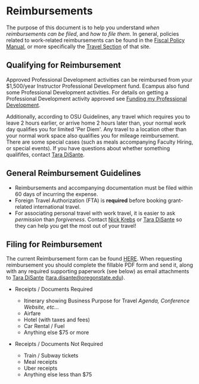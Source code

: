 # Reimbursements

The purpose of this document is to help you understand *when reimbursements can be filed*, and *how to file them*. In general, policies related to work-related reimbursements can be found in the [Fiscal Policy Manual](https://fa.oregonstate.edu/fiscal-program/fiscal-policy-manual), or more specifically the [Travel Section](https://fa.oregonstate.edu/fiscal-program/fiscal-policy-manual/travel) of that site.

## Qualifying for Reimbursement

Approved Professional Development activities can be reimbursed from your $1,500/year Instructor Professional Development fund. Ecampus also fund some Professional Development activities. For details on getting a Professional Development activity approved see [Funding my Professional Development](FundingProfessionalDevelopment.html).

Additionally, according to OSU Guidelines, any travel which requires you to leave 2 hours earlier, or arrive home 2 hours later than, your normal work day qualifies you for limited 'Per Diem'. Any travel to a location other than your normal work space also qualifies you for mileage reimbursement. There are some special cases (such as meals accompanying Faculty Hiring, or special events). If you have questions about whether something qualififes, contact [Tara DiSante](mailto:tara.disante@oregonstate.edu).

## General Reimbursement Guidelines

- Reimbursements and accompanying documentation must be filed within 60 days of incurring the expense.
- Foreign Travel Authorization (FTA) is **required** before booking grant-related international travel.
- For associating personal travel with work travel, it is easier to ask *permission* than *forgiveness*. Contact [Nick Krebs](mailto:nicholas.krebs@oregonstate.edu) or [Tara DiSante](mailto:tara.disante@oregonstate.edu) so they can help you get the most out of your travel!

## Filing for Reimbursement

The current Reimbursement form can be found [HERE](...). When requesting reimbursement you should complete the fillable PDF form and send it, along with any required supporting paperwork (see below) as email attachments to [Tara DiSante](mailto:tara.disante@oregonstate.edu) (tara.disante@oregonstate.edu).

- Receipts / Documents Required
  - Itinerary showing Business Purpose for Travel
  *Agenda, Conference Website, etc...*
  - Airfare
  - Hotel (with taxes and fees)
  - Car Rental / Fuel
  - Anything else $75 or more

- Receipts / Documents Not Required
  - Train / Subway tickets
  - Meal receipts
  - Uber receipts
  - Anything else less than $75
